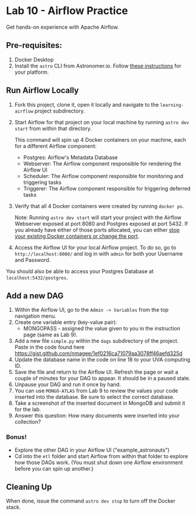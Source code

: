 # Lab 10 - Airflow Practice

Get hands-on experience with Apache Airflow.

## Pre-requisites:

1. Docker Desktop
2. Install the `astro` CLI from Astronomer.io. Follow [these instructions](https://www.astronomer.io/docs/astro/cli/install-cli/) for your platform.

## Run Airflow Locally

1. Fork this project, clone it, open it locally and navigate to the `learning-airflow` project subdirectory.

2. Start Airflow for that project on your local machine by running `astro dev start` from within that directory.

    This command will spin up 4 Docker containers on your machine, each for a different Airflow component:

    - Postgres: Airflow's Metadata Database
    - Webserver: The Airflow component responsible for rendering the Airflow UI
    - Scheduler: The Airflow component responsible for monitoring and triggering tasks
    - Triggerer: The Airflow component responsible for triggering deferred tasks

3. Verify that all 4 Docker containers were created by running `docker ps`.

    Note: Running `astro dev start` will start your project with the Airflow Webserver exposed at port 8080 and Postgres exposed at port 5432. If you already have either of those ports allocated, you can either [stop your existing Docker containers or change the port](https://docs.astronomer.io/astro/test-and-troubleshoot-locally#ports-are-not-available).

4. Access the Airflow UI for your local Airflow project. To do so, go to `http://localhost:8080/` and log in with `admin` for both your Username and Password.

You should also be able to access your Postgres Database at `localhost:5432/postgres`.

## Add a new DAG

1. Within the Airflow UI, go to the `Admin -> Variables` from the top navigation menu.
2. Create one variable entry (key-value pair):
    - MONGOPASS - assigned the value given to you in the instruction page (same as Lab 9).
3. Add a new file `simple.py` within the `dags` subdirectory of the project. Paste in the code found here https://gist.github.com/nmagee/1ef0216ca71079aa3078ff46aefd325d
4. Update the database name in the code on line 18 to your UVA computing ID.
5. Save the file and return to the Airflow UI. Refresh the page or wait a couple of minutes for your DAG to appear. It should be in a paused state.
6. Unpause your DAG and run it once by hand.
8. You can use `MONGO-ATLAS` from Lab 9 to review the values your code inserted into the database. Be sure to select the correct database.
9. Take a screenshot of the inserted document in MongoDB and submit it for the lab.
10. Answer this question: How many documents were inserted into your collection?

### Bonus!

- Explore the other DAG in your Airflow UI ("example_astronauts")
- Cd into the `etl` folder and start Airflow from within that folder to explore how those DAGs work. (You must shut down one Airflow environment before you can spin up another.)

## Cleaning Up

When done, issue the command `astro dev stop` to turn off the Docker stack.
